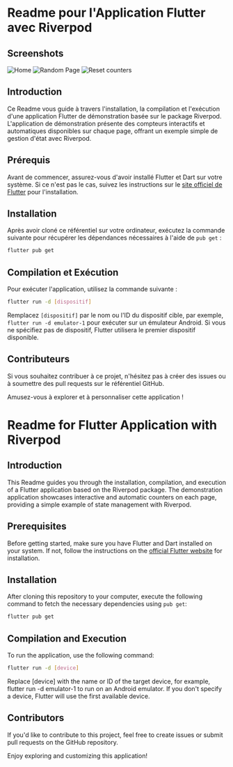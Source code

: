 # Readme pour l'Application Flutter avec Riverpod

## Screenshots

![Home](./screenshots/01.png)
![Random Page](./screenshots/02.png)
![Reset counters](./screenshots/03.png)

## Introduction

Ce Readme vous guide à travers l'installation, la compilation et l'exécution d'une application Flutter de démonstration basée sur le package Riverpod. L'application de démonstration présente des compteurs interactifs et automatiques disponibles sur chaque page, offrant un exemple simple de gestion d'état avec Riverpod.

## Prérequis

Avant de commencer, assurez-vous d'avoir installé Flutter et Dart sur votre système. Si ce n'est pas le cas, suivez les instructions sur le [site officiel de Flutter](https://flutter.dev/docs/get-started/install) pour l'installation.

## Installation

Après avoir cloné ce référentiel sur votre ordinateur, exécutez la commande suivante pour récupérer les dépendances nécessaires à l'aide de `pub get` :

```bash
flutter pub get
```

## Compilation et Exécution

Pour exécuter l'application, utilisez la commande suivante :

```bash
flutter run -d [dispositif]
```

Remplacez `[dispositif]` par le nom ou l'ID du dispositif cible, par exemple, `flutter run -d emulator-1` pour exécuter sur un émulateur Android. Si vous ne spécifiez pas de dispositif, Flutter utilisera le premier dispositif disponible.

## Contributeurs

Si vous souhaitez contribuer à ce projet, n'hésitez pas à créer des issues ou à soumettre des pull requests sur le référentiel GitHub.

Amusez-vous à explorer et à personnaliser cette application !


# Readme for Flutter Application with Riverpod

## Introduction

This Readme guides you through the installation, compilation, and execution of a Flutter application based on the Riverpod package. The demonstration application showcases interactive and automatic counters on each page, providing a simple example of state management with Riverpod.

## Prerequisites

Before getting started, make sure you have Flutter and Dart installed on your system. If not, follow the instructions on the [official Flutter website](https://flutter.dev/docs/get-started/install) for installation.

## Installation

After cloning this repository to your computer, execute the following command to fetch the necessary dependencies using `pub get`:

```bash
flutter pub get
```

## Compilation and Execution

To run the application, use the following command:

```bash
flutter run -d [device]
```

Replace [device] with the name or ID of the target device, for example, flutter run -d emulator-1 to run on an Android emulator. If you don't specify a device, Flutter will use the first available device.

## Contributors

If you'd like to contribute to this project, feel free to create issues or submit pull requests on the GitHub repository.

Enjoy exploring and customizing this application!

